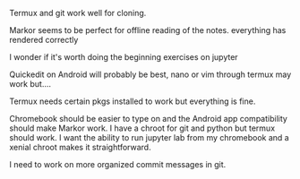 Termux and git work well for cloning.

Markor seems to be perfect for offline reading of the notes. everything has rendered correctly

I wonder if it's worth doing the beginning exercises on jupyter

Quickedit on Android will probably be best, nano or vim through termux may work but....

Termux needs certain pkgs installed to work but everything is fine.


Chromebook should be easier to type on and the Android app compatibility should make Markor work. I have a chroot for git and python but termux should work. I want the ability to run jupyter lab from my chromebook and a xenial chroot makes it straightforward. 

I need to work on more organized commit messages in git. 
